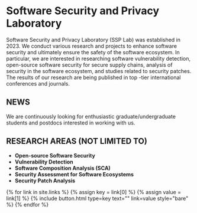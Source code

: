 ---
---

# Software Security and Privacy Laboratory

Software Security and Privacy Laboratory (SSP Lab) was established in 2023. We conduct various research and projects to enhance software security and ultimately ensure the safety of the software ecosystem. In particular, we are interested in researching software vulnerability detection, open-source software security for secure supply chains, analysis of security in the software ecosystem, and studies related to security patches. The results of our research are being published in top -tier international conferences and journals.

## NEWS

We are continuously looking for enthusiastic graduate/undergraduate students and postdocs interested in working with us.

## RESEARCH AREAS (NOT LIMITED TO)

* **Open-source Software Security**
* **Vulnerability Detection**
* **Software Composition Analysis (SCA)**
* **Security Assessment for Software Ecosystems**
* **Security Patch Analysis**


{% for link in site.links %}
    {% assign key = link[0] %}
    {% assign value = link[1] %}
    {% include button.html type=key text="" link=value style="bare" %}
{% endfor %}
